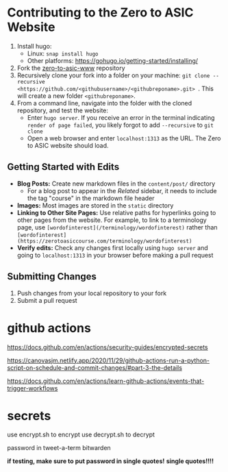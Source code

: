 # Contributing to the Zero to ASIC Website
1. Install hugo:
    * Linux: `snap install hugo`
    * Other platforms: https://gohugo.io/getting-started/installing/
2. Fork the [zero-to-asic-www](https://github.com/mattvenn/zero-to-asic-www) repository
3. Recursively clone your fork into a folder on your machine: `git clone --recursive <https://github.com/<githubusername>/<githubreponame>.git> `. This will create a new folder `<githubreponame>`.
4. From a command line, navigate into the folder with the cloned repository, and test the website: 
      * Enter `hugo server`. If you receive an error in the terminal indicating `render of page failed`, you likely forgot to add `--recursive` to `git clone`
      * Open a web browser and enter `localhost:1313` as the URL. The Zero to ASIC website should load.

## Getting Started with Edits
* **Blog Posts:** Create new markdown files in the `content/post/` directory 
   * For a blog post to appear in the *Related* sidebar, it needs to include the tag "course" in the markdown file header
* **Images:** Most  images are stored in the `static` directory
* **Linking to Other Site Pages:** Use relative paths for hyperlinks going to other pages from the website. For example, to link to a terminology page, use `[wordofinterest](/terminology/wordofinterest)` rather than `[wordofinterest](https://zerotoasiccourse.com/terminology/wordofinterest)`
* **Verify edits:** Check any changes first locally using `hugo server` and going to `localhost:1313` in your browser before making a pull request

## Submitting Changes
1. Push changes from your local repository to your fork
2. Submit a pull request


# github actions

https://docs.github.com/en/actions/security-guides/encrypted-secrets


https://canovasjm.netlify.app/2020/11/29/github-actions-run-a-python-script-on-schedule-and-commit-changes/#part-3-the-details


https://docs.github.com/en/actions/learn-github-actions/events-that-trigger-workflows

# secrets

use encrypt.sh to encrypt
use decrypt.sh to decrypt

password in tweet-a-term bitwarden

**if testing, make sure to put password in single quotes!**
**single quotes!!!!**
